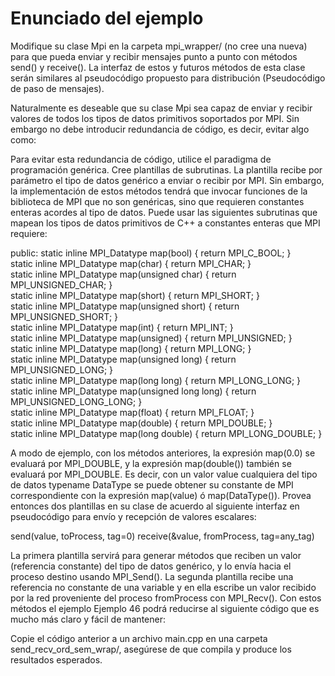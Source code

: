 # Enunciado del ejemplo

Modifique su clase Mpi en la carpeta mpi_wrapper/ (no cree una nueva) para que pueda enviar y recibir mensajes punto a punto con métodos send() y receive(). La interfaz de estos y futuros métodos de esta clase serán similares al pseudocódigo propuesto para distribución (Pseudocódigo de paso de mensajes).

Naturalmente es deseable que su clase Mpi sea capaz de enviar y recibir valores de todos los tipos de datos primitivos soportados por MPI. Sin embargo no debe introducir redundancia de código, es decir, evitar algo como:


Para evitar esta redundancia de código, utilice el paradigma de programación genérica. Cree plantillas de subrutinas. La plantilla recibe por parámetro el tipo de datos genérico a enviar o recibir por MPI. Sin embargo, la implementación de estos métodos tendrá que invocar funciones de la biblioteca de MPI que no son genéricas, sino que requieren constantes enteras acordes al tipo de datos. Puede usar las siguientes subrutinas que mapean los tipos de datos primitivos de C++ a constantes enteras que MPI requiere:

 public:
  static inline MPI_Datatype map(bool) { return MPI_C_BOOL; } <br>
  static inline MPI_Datatype map(char) { return MPI_CHAR; } <br>
  static inline MPI_Datatype map(unsigned char) { return MPI_UNSIGNED_CHAR; } <br>
  static inline MPI_Datatype map(short) { return MPI_SHORT; } <br>
  static inline MPI_Datatype map(unsigned short) { return MPI_UNSIGNED_SHORT; } <br>
  static inline MPI_Datatype map(int) { return MPI_INT; } <br>
  static inline MPI_Datatype map(unsigned) { return MPI_UNSIGNED; } <br>
  static inline MPI_Datatype map(long) { return MPI_LONG; } <br>
  static inline MPI_Datatype map(unsigned long) { return MPI_UNSIGNED_LONG; } <br>
  static inline MPI_Datatype map(long long) { return MPI_LONG_LONG; } <br>
  static inline MPI_Datatype map(unsigned long long) { return MPI_UNSIGNED_LONG_LONG; } <br>
  static inline MPI_Datatype map(float) { return MPI_FLOAT; } <br>
  static inline MPI_Datatype map(double) { return MPI_DOUBLE; } <br>
  static inline MPI_Datatype map(long double) { return MPI_LONG_DOUBLE; } <br>

A modo de ejemplo, con los métodos anteriores, la expresión map(0.0) se evaluará por MPI_DOUBLE, y la expresión map(double()) también se evaluará por MPI_DOUBLE. Es decir, con un valor value cualquiera del tipo de datos typename DataType se puede obtener su constante de MPI correspondiente con la expresión map(value) ó map(DataType()). Provea entonces dos plantillas en su clase de acuerdo al siguiente interfaz en pseudocódigo para envío y recepción de valores escalares:

send(value, toProcess, tag=0)
receive(&value, fromProcess, tag=any_tag)

La primera plantilla servirá para generar métodos que reciben un valor (referencia constante) del tipo de datos genérico, y lo envía hacia el proceso destino usando MPI_Send(). La segunda plantilla recibe una referencia no constante de una variable y en ella escribe un valor recibido por la red proveniente del proceso fromProcess con MPI_Recv(). Con estos métodos el ejemplo Ejemplo 46 podrá reducirse al siguiente código que es mucho más claro y fácil de mantener:


Copie el código anterior a un archivo main.cpp en una carpeta send_recv_ord_sem_wrap/, asegúrese de que compila y produce los resultados esperados.


